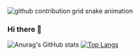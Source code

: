 ![github contribution grid snake animation](https://raw.githubusercontent.com/villegascmarco/villegascmarco/output/github-contribution-grid-snake.svg)

### Hi there 👋

![Anurag's GitHub stats](https://github-readme-stats.vercel.app/api?username=villegascmarco&count_private=true&show_icons=true&theme=dark)
[![Top Langs](https://github-readme-stats.vercel.app/api/top-langs/?username=villegascmarco&layout=compact&theme=dark&hide=html)](https://github.com/villegascmarco/github-readme-stats)

<!--
**villegascmarco/villegascmarco** is a ✨ _special_ ✨ repository because its `README.md` (this file) appears on your GitHub profile.

Here are some ideas to get you started:

- 🔭 I’m currently working on ...
- 🌱 I’m currently learning ...
- 👯 I’m looking to collaborate on ...
- 🤔 I’m looking for help with ...
- 💬 Ask me about ...
- 📫 How to reach me: ...
- 😄 Pronouns: ...
- ⚡ Fun fact: ...
-->
